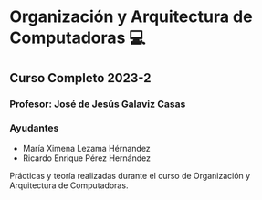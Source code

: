 Organización y Arquitectura de Computadoras 💻
=========================================

Curso Completo 2023-2
-------------------------------------------

### Profesor: José de Jesús Galaviz Casas

### Ayudantes

* María Ximena Lezama Hérnandez
* Ricardo Enrique Pérez Hernández

Prácticas y teoría realizadas durante el curso de Organización y Arquitectura de Computadoras.
